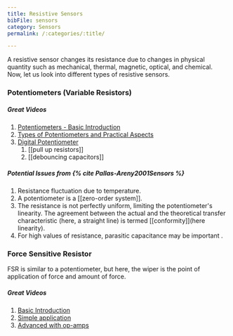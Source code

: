 ```yaml
---
title: Resistive Sensors
bibFile: sensors
category: Sensors
permalink: /:categories/:title/

---
```


A resistive sensor changes its resistance due to changes in physical quantity such as mechanical, thermal, magnetic, optical, and chemical. Now, let us look into different types of resistive sensors.

### Potentiometers (Variable Resistors)
##### Great Videos
1.  [Potentiometers - Basic Introduction](https://www.youtube.com/watch?v=XuBx9eQYscU)
2.  [Types of Potentiometers and Practical Aspects](https://www.youtube.com/watch?v=5d_TTQ2OJtM)
3.  [Digital Potentiometer](https://www.youtube.com/watch?v=uezoQ5fkixY&t=241s)
	1.  [[pull up resistors]]
	2.  [[debouncing capacitors]]

##### Potential Issues from {% cite Pallas-Areny2001Sensors %} 
1.  Resistance fluctuation due to temperature.
2.  A potentiometer is a [[zero-order system]].
3.  The resistance is not perfectly uniform, limiting the potentiometer's linearity. The agreement between the actual and the theoretical transfer characteristic (here, a straight line) is termed [[conformity]](here linearity).
4.  For high values of resistance, parasitic capacitance may be important .

### Force Sensitive Resistor

FSR is similar to a potentiometer, but here, the wiper is the point of application of force and amount of force.

##### Great Videos

1.  [Basic Introduction](https://www.youtube.com/watch?v=1p8AE_QA8qQ)
2.  [Simple application](https://www.youtube.com/watch?v=u2EHDyrV_F0)
3.  [Advanced with op-amps](https://www.youtube.com/watch?v=f00t2liHl3Q)
